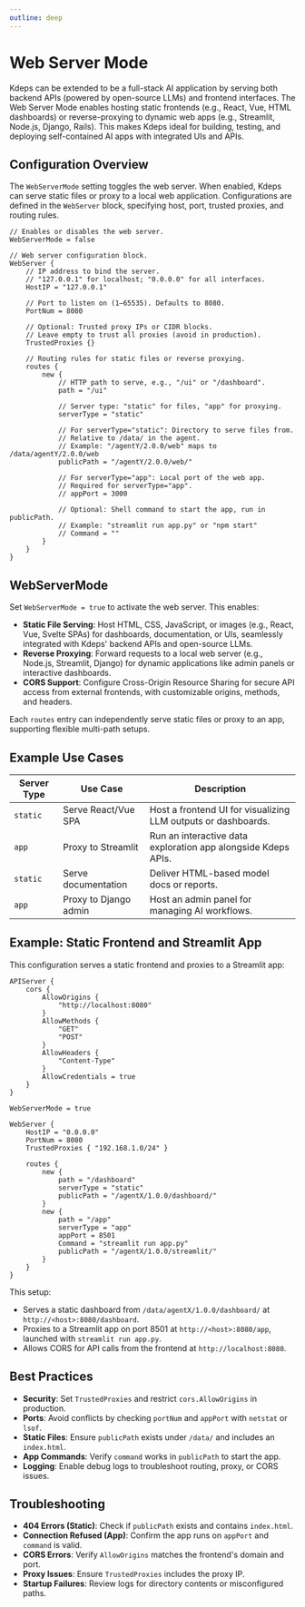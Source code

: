 ```yaml
---
outline: deep
---
```


# Web Server Mode

Kdeps can be extended to be a full-stack AI application by serving both backend APIs (powered by open-source LLMs) and
frontend interfaces. The Web Server Mode enables hosting static frontends (e.g., React, Vue, HTML dashboards) or
reverse-proxying to dynamic web apps (e.g., Streamlit, Node.js, Django, Rails). This makes Kdeps ideal for building,
testing, and deploying self-contained AI apps with integrated UIs and APIs.


## Configuration Overview

The `WebServerMode` setting toggles the web server. When enabled, Kdeps can serve static files or proxy to a local web
application. Configurations are defined in the `WebServer` block, specifying host, port, trusted proxies, and
routing rules.


```apl
// Enables or disables the web server.
WebServerMode = false

// Web server configuration block.
WebServer {
    // IP address to bind the server.
    // "127.0.0.1" for localhost; "0.0.0.0" for all interfaces.
    HostIP = "127.0.0.1"

    // Port to listen on (1–65535). Defaults to 8080.
    PortNum = 8080

    // Optional: Trusted proxy IPs or CIDR blocks.
    // Leave empty to trust all proxies (avoid in production).
    TrustedProxies {}

    // Routing rules for static files or reverse proxying.
    routes {
        new {
            // HTTP path to serve, e.g., "/ui" or "/dashboard".
            path = "/ui"

            // Server type: "static" for files, "app" for proxying.
            serverType = "static"

            // For serverType="static": Directory to serve files from.
            // Relative to /data/ in the agent.
            // Example: "/agentY/2.0.0/web" maps to /data/agentY/2.0.0/web
            publicPath = "/agentY/2.0.0/web/"

            // For serverType="app": Local port of the web app.
            // Required for serverType="app".
            // appPort = 3000

            // Optional: Shell command to start the app, run in publicPath.
            // Example: "streamlit run app.py" or "npm start"
            // Command = ""
        }
    }
}
```

## WebServerMode

Set `WebServerMode = true` to activate the web server. This enables:

- **Static File Serving**: Host HTML, CSS, JavaScript, or images (e.g., React, Vue, Svelte SPAs) for dashboards, documentation, or UIs, seamlessly integrated with Kdeps' backend APIs and open-source LLMs.
- **Reverse Proxying**: Forward requests to a local web server (e.g., Node.js, Streamlit, Django) for dynamic applications like admin panels or interactive dashboards.
- **CORS Support**: Configure Cross-Origin Resource Sharing for secure API access from external frontends, with customizable origins, methods, and headers.

Each `routes` entry can independently serve static files or proxy to an app, supporting flexible multi-path setups.

## Example Use Cases

| Server Type | Use Case | Description |
|-------------|---------------------------------------|--------------------------------------------------------------|
| `static` | Serve React/Vue SPA | Host a frontend UI for visualizing LLM outputs or dashboards. |
| `app` | Proxy to Streamlit | Run an interactive data exploration app alongside Kdeps APIs. |
| `static` | Serve documentation | Deliver HTML-based model docs or reports. |
| `app` | Proxy to Django admin | Host an admin panel for managing AI workflows. |

## Example: Static Frontend and Streamlit App

This configuration serves a static frontend and proxies to a Streamlit app:

```apl
APIServer {
    cors {
        AllowOrigins {
            "http://localhost:8080"
        }
        AllowMethods {
            "GET"
            "POST"
        }
        AllowHeaders {
            "Content-Type"
        }
        AllowCredentials = true
    }
}

WebServerMode = true

WebServer {
    HostIP = "0.0.0.0"
    PortNum = 8080
    TrustedProxies { "192.168.1.0/24" }

    routes {
        new {
            path = "/dashboard"
            serverType = "static"
            publicPath = "/agentX/1.0.0/dashboard/"
        }
        new {
            path = "/app"
            serverType = "app"
            appPort = 8501
            Command = "streamlit run app.py"
            publicPath = "/agentX/1.0.0/streamlit/"
        }
    }
}
```

This setup:
- Serves a static dashboard from `/data/agentX/1.0.0/dashboard/` at `http://<host>:8080/dashboard`.
- Proxies to a Streamlit app on port 8501 at `http://<host>:8080/app`, launched with `streamlit run app.py`.
- Allows CORS for API calls from the frontend at `http://localhost:8080`.

## Best Practices

- **Security**: Set `TrustedProxies` and restrict `cors.AllowOrigins` in production.
- **Ports**: Avoid conflicts by checking `portNum` and `appPort` with `netstat` or `lsof`.
- **Static Files**: Ensure `publicPath` exists under `/data/` and includes an `index.html`.
- **App Commands**: Verify `command` works in `publicPath` to start the app.
- **Logging**: Enable debug logs to troubleshoot routing, proxy, or CORS issues.

## Troubleshooting

- **404 Errors (Static)**: Check if `publicPath` exists and contains `index.html`.
- **Connection Refused (App)**: Confirm the app runs on `appPort` and `command` is valid.
- **CORS Errors**: Verify `AllowOrigins` matches the frontend's domain and port.
- **Proxy Issues**: Ensure `TrustedProxies` includes the proxy IP.
- **Startup Failures**: Review logs for directory contents or misconfigured paths.
